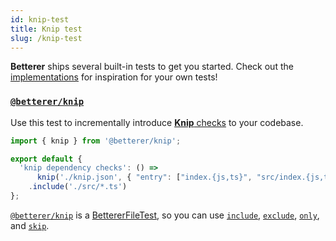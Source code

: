 ```yaml
---
id: knip-test
title: Knip test
slug: /knip-test
---
```


**Betterer** ships several built-in tests to get you started. Check out the [implementations](https://github.com/phenomnomnominal/betterer/blob/master/packages/knip/src/knip.ts) for inspiration for your own tests!

### [`@betterer/knip`](https://www.npmjs.com/package/@betterer/knip)

Use this test to incrementally introduce [**Knip** checks](https://knip.dev/) to your codebase.

```typescript
import { knip } from '@betterer/knip';

export default {
  'knip dependency checks': () =>
      knip('./knip.json', { "entry": ["index.{js,ts}", "src/index.{js,ts}"] }, '--strict')
    .include('./src/*.ts')
};
```

[`@betterer/knip`](https://www.npmjs.com/package/@betterer/knip) is a [BettererFileTest](./betterer.bettererfiletest), so you can use [`include`](./betterer.bettererresolvertest.include), [`exclude`](./betterer.bettererresolvertest.exclude), [`only`](betterer.bettererresolvertest.only), and [`skip`](betterer.bettererresolvertest.skip).
